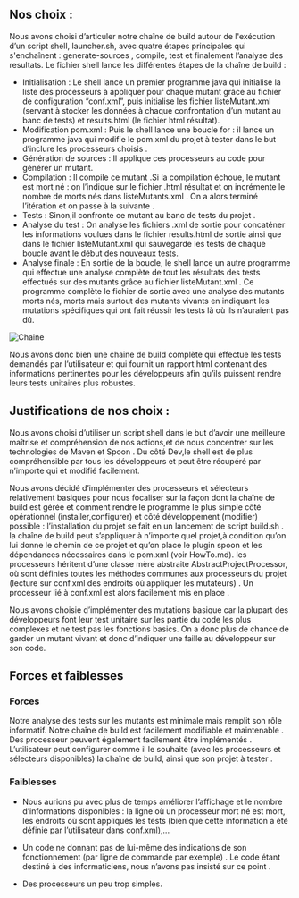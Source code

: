 ## Nos choix : 

Nous avons choisi d’articuler notre chaîne de build autour de l'exécution d’un script shell, launcher.sh, avec quatre étapes principales qui s'enchaînent : generate-sources , compile, test et finalement l’analyse des resultats.
Le fichier shell lance les différentes étapes de la chaîne de build : 

* Initialisation : Le shell lance un premier programme java qui initialise la liste des processeurs à appliquer pour chaque mutant grâce au fichier de configuration “conf.xml”, puis initialise les fichier listeMutant.xml (servant à stocker les données à chaque confrontation d’un mutant au banc de tests) et results.html (le fichier html résultat).
* Modification pom.xml : Puis le shell lance une boucle for : il lance un programme java qui modifie le pom.xml du projet à tester dans le but d’inclure les processeurs choisis .
* Génération de sources : Il applique ces  processeurs au code pour générer un mutant.
* Compilation : Il compile ce mutant .Si la compilation échoue, le mutant est mort né : on l’indique sur le fichier .html résultat et on incrémente le nombre de morts nés dans listeMutants.xml . On a alors terminé l’itération et on passe à la suivante .
* Tests : Sinon,il confronte ce mutant au banc de tests du projet .
* Analyse du test : On analyse les fichiers .xml de sortie pour concaténer les informations voulues dans le fichier results.html de sortie ainsi que dans le fichier listeMutant.xml qui sauvegarde les tests de chaque boucle avant le début des nouveaux tests. 
* Analyse finale : En sortie de la boucle, le shell lance un autre programme qui effectue une analyse complète de tout les résultats des tests effectués sur des mutants grâce au fichier listeMutant.xml . Ce programme complète le fichier de sortie avec une analyse des mutants morts nés, morts mais surtout des mutants vivants en indiquant les mutations spécifiques qui ont fait réussir les tests là où ils n’auraient pas dû.

![Chaine](https://github.com/alchimiste3/DevOps/blob/master/Chaine.png)


Nous avons donc bien une chaîne de build complète qui effectue les tests demandés par l’utilisateur et qui fournit un rapport html contenant des informations pertinentes pour les développeurs afin qu’ils puissent rendre leurs tests unitaires plus robustes.

## Justifications de nos choix : 

Nous avons choisi d’utiliser un script shell dans le but d’avoir une meilleure maîtrise et compréhension de nos actions,et de nous concentrer sur les technologies de Maven et Spoon . Du côté Dev,le shell est de plus compréhensible par tous les développeurs et peut être récupéré par n’importe qui et modifié facilement. 

Nous avons décidé d’implémenter des processeurs et sélecteurs relativement basiques pour nous focaliser sur la façon dont la chaîne de build est gérée et comment rendre le programme le plus simple côté opérationnel (installer,configurer) et côté développement (modifier) possible :
l’installation du projet se fait en un lancement de script build.sh .
la chaîne de build peut s’appliquer à n’importe quel projet,à condition qu’on lui donne le chemin de ce projet et qu’on place le plugin spoon et les dépendances nécessaires dans le pom.xml (voir HowTo.md). 
les processeurs héritent d’une classe mère abstraite AbstractProjectProcessor, où sont définies toutes les méthodes communes aux processeurs du projet (lecture sur conf.xml des endroits où appliquer les mutateurs) . Un processeur lié à conf.xml est alors facilement mis en place .

Nous avons choisie d’implémenter des mutations basique car la plupart des développeurs font leur test unitaire sur les partie du code les plus complexes et ne test pas les fonctions basics. On a donc plus de chance de garder un mutant vivant et donc d’indiquer une faille au développeur sur son code. 

## Forces et faiblesses

### Forces

Notre analyse des tests sur les mutants est minimale mais remplit son rôle informatif. 
Notre chaîne de build est facilement modifiable et maintenable . Des processeur peuvent également facilement être implémentés .
L’utilisateur peut configurer comme il le souhaite (avec les processeurs et sélecteurs disponibles) la chaîne de build, ainsi que son projet à tester .

###  Faiblesses
* Nous aurions pu avec plus de temps améliorer l’affichage et le nombre d’informations disponibles : la ligne où un processeur mort né est mort, les endroits où sont appliqués les tests (bien que cette information a été définie par l’utilisateur dans conf.xml),...
* Un code ne donnant pas de lui-même des indications de son fonctionnement (par ligne de commande par exemple) . Le code étant destiné à des informaticiens, nous n’avons pas insisté sur ce point .

* Des processeurs un peu trop simples. 
